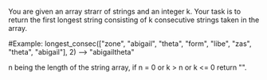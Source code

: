 You are given an array strarr of strings and an integer k. Your task is to return the first longest string consisting of k consecutive strings taken in the array.


#Example: longest_consec(["zone", "abigail", "theta", "form", "libe", "zas", "theta", "abigail"], 2) --> "abigailtheta"

n being the length of the string array, if n = 0 or k > n or k <= 0 return "".
